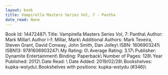 ```yaml
---
layout: book
title: Vampirella Masters Series Vol, 7 - Pantha
date_read: None
---
```


Book Id: 14472487\ 
Title: Vampirella Masters Series Vol, 7: Pantha\ 
Author: Mark Millar\ 
Author l-f: Millar, Mark\ 
Additional Authors: Mark Texeira, Steven Grant, David Conway, John      Smith, Dan Jolley\ 
ISBN: 1606903241\ 
ISBN13: 9781606903247\ 
My Rating: 0\ 
Average Rating: 3.17\ 
Publisher: Dynamite Entertainment\ 
Binding: Paperback\ 
Number of Pages: 128\ 
Year Published: 2012\ 
Date Read: \ 
Date Added: 2019/02/28\ 
Bookshelves: kupka-wstydu\ 
Bookshelves with positions: kupka-wstydu (#346)\ 

